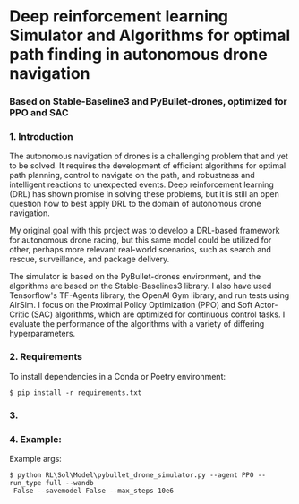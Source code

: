 
# Deep reinforcement learning Simulator and Algorithms for optimal path finding in autonomous drone navigation

### Based on Stable-Baseline3 and PyBullet-drones, optimized for PPO and SAC


### 1. Introduction

The autonomous navigation of drones is a challenging problem that and yet to be solved. It requires the development of efficient algorithms for optimal path planning, control to navigate on the path, and robustness and intelligent reactions to unexpected events. 
Deep reinforcement learning (DRL) has shown promise in solving these problems, but it is still an open question how to best apply DRL to the domain of autonomous drone navigation.

My original goal with this project was to develop a DRL-based framework for autonomous drone racing, 
but this same model could be utilized for other, perhaps more relevant real-world scenarios, such as search and rescue, surveillance, and package delivery.

The simulator is based on the PyBullet-drones environment, and the algorithms are based on the Stable-Baselines3 library. 
I also have used Tensorflow's TF-Agents library, the OpenAI Gym library, and run tests using AirSim.
I focus on the Proximal Policy Optimization (PPO) and Soft Actor-Critic (SAC) algorithms, which are optimized for continuous control tasks. 
I evaluate the performance of the algorithms with a variety of differing hyperparameters.

### 2. Requirements
To install dependencies in a Conda or Poetry environment:

```
$ pip install -r requirements.txt
```

### 3. 


### 4. Example:
Example args:

```
$ python RL\Sol\Model\pybullet_drone_simulator.py --agent PPO --run_type full --wandb
 False --savemodel False --max_steps 10e6
```
